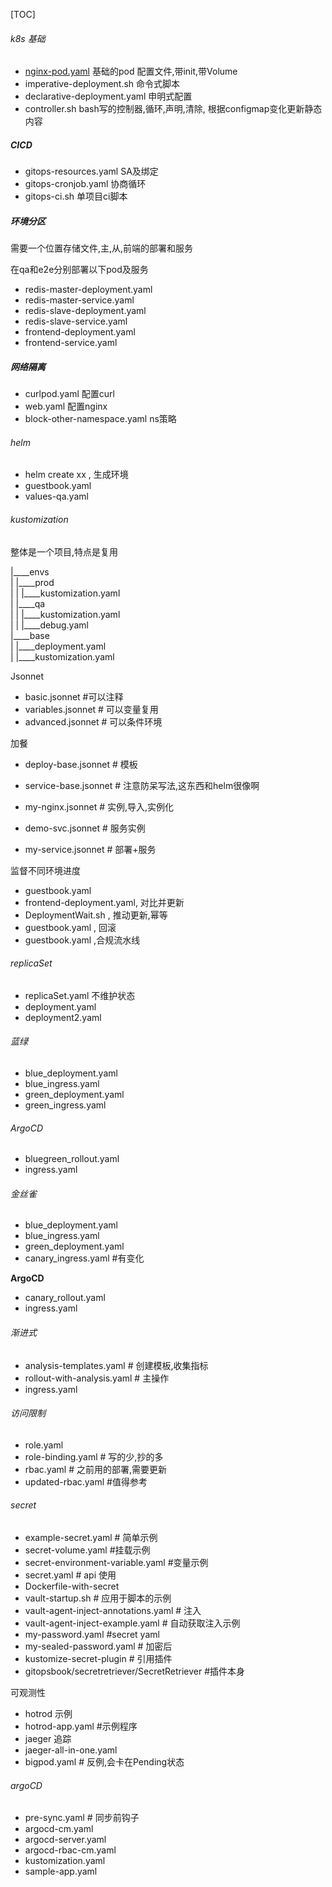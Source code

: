 [TOC]

###### k8s 基础

- [nginx-pod.yaml](nginx-pod.yaml) 基础的pod 配置文件,带init,带Volume
- imperative-deployment.sh 命令式脚本
- declarative-deployment.yaml 申明式配置
- controller.sh  bash写的控制器,循环,声明,清除, 根据configmap变化更新静态内容



##### CICD

- gitops-resources.yaml  SA及绑定
- gitops-cronjob.yaml  协商循环
- gitops-ci.sh 单项目ci脚本



##### 环境分区

需要一个位置存储文件,主,从,前端的部署和服务

在qa和e2e分别部署以下pod及服务

- redis-master-deployment.yaml 
- redis-master-service.yaml
- redis-slave-deployment.yaml
- redis-slave-service.yaml
- frontend-deployment.yaml     
- frontend-service.yaml  



##### 网络隔离

- curlpod.yaml  配置curl
- web.yaml  配置nginx
- block-other-namespace.yaml  ns策略



###### helm

- helm create xx , 生成环境
- guestbook.yaml  
- values-qa.yaml



###### kustomization

整体是一个项目,特点是复用

|____envs  
| |____prod  
| | |____kustomization.yaml  
| |____qa  
| | |____kustomization.yaml  
| | |____debug.yaml  
|____base  
| |____deployment.yaml  
| |____kustomization.yaml    



 Jsonnet

- basic.jsonnet   #可以注释
- variables.jsonnet   # 可以变量复用
- advanced.jsonnet  # 可以条件环境

加餐

- deploy-base.jsonnet # 模板

- service-base.jsonnet # 注意防呆写法,这东西和helm很像啊

- my-nginx.jsonnet # 实例,导入,实例化

- demo-svc.jsonnet  # 服务实例

- my-service.jsonnet # 部署+服务

  


监督不同环境进度

- guestbook.yaml  
- frontend-deployment.yaml, 对比并更新
- DeploymentWait.sh , 推动更新,幂等
- guestbook.yaml , 回滚
- guestbook.yaml ,合规流水线



###### replicaSet

- replicaSet.yaml  不维护状态
- deployment.yaml
- deployment2.yaml



###### 蓝绿

- blue_deployment.yaml
- blue_ingress.yaml
- green_deployment.yaml
- green_ingress.yaml  



###### ArgoCD

- bluegreen_rollout.yaml
- ingress.yaml



###### 金丝雀

- blue_deployment.yaml
- blue_ingress.yaml
- green_deployment.yaml
- canary_ingress.yaml #有变化



**ArgoCD**

- canary_rollout.yaml
- ingress.yaml



###### 渐进式

- analysis-templates.yaml # 创建模板,收集指标
- rollout-with-analysis.yaml # 主操作
- ingress.yaml



###### 访问限制

- role.yaml
- role-binding.yaml # 写的少,抄的多
- rbac.yaml  # 之前用的部署,需要更新
- updated-rbac.yaml #值得参考



###### secret

- example-secret.yaml  # 简单示例
- secret-volume.yaml   #挂载示例
- secret-environment-variable.yaml #变量示例
- secret.yaml  # api 使用
- Dockerfile-with-secret  
- vault-startup.sh  # 应用于脚本的示例
- vault-agent-inject-annotations.yaml # 注入
- vault-agent-inject-example.yaml # 自动获取注入示例
- my-password.yaml #secret yaml
- my-sealed-password.yaml # 加密后
- kustomize-secret-plugin # 引用插件
- gitopsbook/secretretriever/SecretRetriever #插件本身



可观测性

- hotrod  示例
- hotrod-app.yaml  #示例程序
- jaeger 追踪
- jaeger-all-in-one.yaml
- bigpod.yaml  # 反例,会卡在Pending状态



###### argoCD

- pre-sync.yaml  # 同步前钩子
- argocd-cm.yaml      
- argocd-server.yaml  
- argocd-rbac-cm.yaml 
- kustomization.yaml  
- sample-app.yaml
